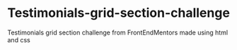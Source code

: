 # Testimonials-grid-section-challenge
Testimonials grid section challenge from FrontEndMentors made using html and css
